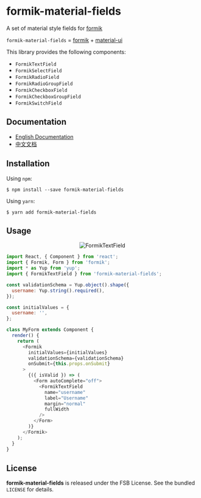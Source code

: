 # formik-material-fields

A set of material style fields for [formik](https://github.com/jaredpalmer/formik)

`formik-material-fields` = [formik](https://github.com/jaredpalmer/formik) + [material-ui](https://github.com/mui-org/material-ui)

This library provides the following components:

- `FormikTextField`
- `FormikSelectField`
- `FormikRadioField`
- `FormikRadioGroupField`
- `FormikCheckboxField`
- `FormikCheckboxGroupField`
- `FormikSwitchField`

## Documentation

- [English Documentation](./docs/en_US/)
- [中文文档](./docs/zh_CN/)

## Installation

Using `npm`:

```
$ npm install --save formik-material-fields
```

Using `yarn`:

```
$ yarn add formik-material-fields
```

## Usage

<p align="center">
  <img src="./media/FormikTextField.gif" alt="FormikTextField" />
</p>

```js
import React, { Component } from 'react';
import { Formik, Form } from 'formik';
import * as Yup from 'yup';
import { FormikTextField } from 'formik-material-fields';

const validationSchema = Yup.object().shape({
  username: Yup.string().required(),
});

const initialValues = {
  username: '',
};

class MyForm extends Component {
  render() {
    return (
      <Formik
        initialValues={initialValues}
        validationSchema={validationSchema}
        onSubmit={this.props.onSubmit}
      >
        {({ isValid }) => (
          <Form autoComplete="off">
            <FormikTextField
              name="username"
              label="Username"
              margin="normal"
              fullWidth
            />
          </Form>
        )}
      </Formik>
    );
  }
}
```

## License

**formik-material-fields** is released under the FSB License. See the bundled `LICENSE` for details.
